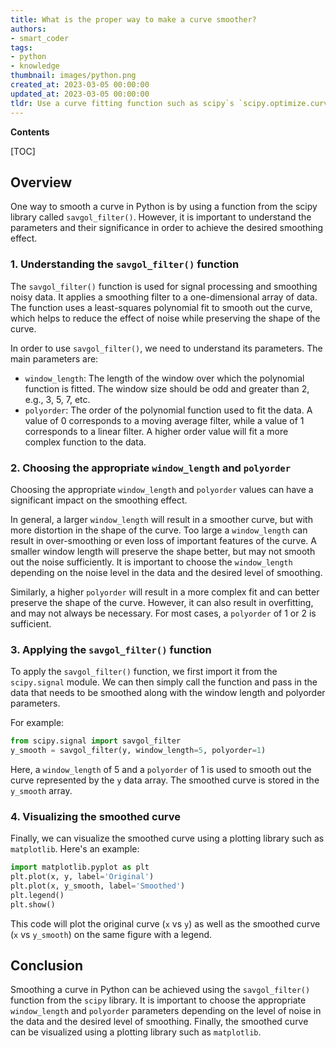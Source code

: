 ```yaml
---
title: What is the proper way to make a curve smoother?
authors:
- smart_coder
tags:
- python
- knowledge
thumbnail: images/python.png
created_at: 2023-03-05 00:00:00
updated_at: 2023-03-05 00:00:00
tldr: Use a curve fitting function such as scipy`s `scipy.optimize.curve\_fit` to find the best-fitting function to approximate the curve and plot the smoothed curve using this function.
---
```


**Contents**

[TOC]

## Overview
One way to smooth a curve in Python is by using a function from the scipy library called `savgol_filter()`. However, it is important to understand the parameters and their significance in order to achieve the desired smoothing effect.

### 1. Understanding the `savgol_filter()` function
The `savgol_filter()` function is used for signal processing and smoothing noisy data. It applies a smoothing filter to a one-dimensional array of data. The function uses a least-squares polynomial fit to smooth out the curve, which helps to reduce the effect of noise while preserving the shape of the curve.

In order to use `savgol_filter()`, we need to understand its parameters. The main parameters are:
- `window_length`: The length of the window over which the polynomial function is fitted. The window size should be odd and greater than 2, e.g., 3, 5, 7, etc.
- `polyorder`: The order of the polynomial function used to fit the data. A value of 0 corresponds to a moving average filter, while a value of 1 corresponds to a linear filter. A higher order value will fit a more complex function to the data. 

### 2. Choosing the appropriate `window_length` and `polyorder`
Choosing the appropriate `window_length` and `polyorder` values can have a significant impact on the smoothing effect. 

In general, a larger `window_length` will result in a smoother curve, but with more distortion in the shape of the curve. Too large a `window_length` can result in over-smoothing or even loss of important features of the curve. A smaller window length will preserve the shape better, but may not smooth out the noise sufficiently. It is important to choose the `window_length` depending on the noise level in the data and the desired level of smoothing.

Similarly, a higher `polyorder` will result in a more complex fit and can better preserve the shape of the curve. However, it can also result in overfitting, and may not always be necessary. For most cases, a `polyorder` of 1 or 2 is sufficient.

### 3. Applying the `savgol_filter()` function
To apply the `savgol_filter()` function, we first import it from the `scipy.signal` module. We can then simply call the function and pass in the data that needs to be smoothed along with the window length and polyorder parameters.

For example:
```python
from scipy.signal import savgol_filter
y_smooth = savgol_filter(y, window_length=5, polyorder=1)
```
Here, a `window_length` of 5 and a `polyorder` of 1 is used to smooth out the curve represented by the `y` data array. The smoothed curve is stored in the `y_smooth` array.

### 4. Visualizing the smoothed curve
Finally, we can visualize the smoothed curve using a plotting library such as `matplotlib`. Here's an example:
```python
import matplotlib.pyplot as plt
plt.plot(x, y, label='Original')
plt.plot(x, y_smooth, label='Smoothed')
plt.legend()
plt.show()
```
This code will plot the original curve (`x` vs `y`) as well as the smoothed curve (`x` vs `y_smooth`) on the same figure with a legend. 

## Conclusion
Smoothing a curve in Python can be achieved using the `savgol_filter()` function from the `scipy` library. It is important to choose the appropriate `window_length` and `polyorder` parameters depending on the level of noise in the data and the desired level of smoothing. Finally, the smoothed curve can be visualized using a plotting library such as `matplotlib`.
